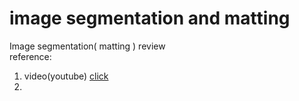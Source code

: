 # image segmentation and matting

Image segmentation( matting ) review  
reference:  

1. video(youtube) [click](https://www.youtube.com/watch?v=rE-hVtytT-I&list=PLuh62Q4Sv7BUJlKlt84HFqSWfW36MDd5a)
2. 